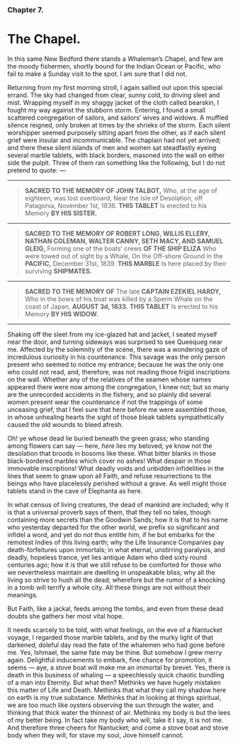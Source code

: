 ### Chapter 7.

# The Chapel.

In this same New Bedford there stands a Whaleman’s Chapel, and few are the
moody fishermen, shortly bound for the Indian Ocean or Pacific, who fail to
make a Sunday visit to the spot. I am sure that I did not.

Returning from my first morning stroll, I again sallied out upon this special
errand. The sky had changed from clear, sunny cold, to driving sleet and mist.
Wrapping myself in my shaggy jacket of the cloth called bearskin, I fought my
way against the stubborn storm. Entering, I found a small scattered
congregation of sailors, and sailors’ wives and widows. A muffled silence
reigned, only broken at times by the shrieks of the storm. Each silent
worshipper seemed purposely sitting apart from the other, as if each silent
grief were insular and incommunicable. The chaplain had not yet arrived; and
there these silent islands of men and women sat steadfastly eyeing several
marble tablets, with black borders, masoned into the wall on either side the
pulpit. Three of them ran something like the following, but I do not pretend to
quote: —

---

> **SACRED TO THE MEMORY OF JOHN TALBOT,** Who, at the age of eighteen, was lost
> overboard, Near the Isle of Desolation, off Patagonia, November 1st, 1836. **THIS
> TABLET** Is erected to his Memory **BY HIS SISTER.**

---

> **SACRED TO THE MEMORY OF ROBERT LONG, WILLIS ELLERY, NATHAN COLEMAN, WALTER
> CANNY, SETH MACY, AND SAMUEL GLEIG,** Forming one of the boats’ crews **OF THE
> SHIP ELIZA** Who were towed out of sight by a Whale, On the Off-shore Ground in
> the **PACIFIC,** December 31st, 1839. **THIS MARBLE** Is here placed by their
> surviving **SHIPMATES.**

---

> **SACRED TO THE MEMORY OF** The late **CAPTAIN EZEKIEL HARDY,** Who in the bows of his
> boat was killed by a Sperm Whale on the coast of Japan, **AUGUST 3d, 1833.** **THIS
> TABLET** Is erected to his Memory **BY HIS WIDOW.**

---

Shaking off the sleet from my ice-glazed hat and jacket, I seated myself near
the door, and turning sideways was surprised to see Queequeg near me. Affected
by the solemnity of the scene, there was a wondering gaze of incredulous
curiosity in his countenance. This savage was the only person present who
seemed to notice my entrance; because he was the only one who could not read,
and, therefore, was not reading those frigid inscriptions on the wall. Whether
any of the relatives of the seamen whose names appeared there were now among
the congregation, I knew not; but so many are the unrecorded accidents in the
fishery, and so plainly did several women present wear the countenance if not
the trappings of some unceasing grief, that I feel sure that here before me
were assembled those, in whose unhealing hearts the sight of those bleak
tablets sympathetically caused the old wounds to bleed afresh.

Oh! ye whose dead lie buried beneath the green grass; who standing among
flowers can say — here, _here_ lies my beloved; ye know not the desolation that
broods in bosoms like these. What bitter blanks in those black-bordered marbles
which cover no ashes! What despair in those immovable inscriptions! What deadly
voids and unbidden infidelities in the lines that seem to gnaw upon all Faith,
and refuse resurrections to the beings who have placelessly perished without a
grave. As well might those tablets stand in the cave of Elephanta as here.

In what census of living creatures, the dead of mankind are included; why it is
that a universal proverb says of them, that they tell no tales, though
containing more secrets than the Goodwin Sands; how it is that to his name who
yesterday departed for the other world, we prefix so significant and infidel a
word, and yet do not thus entitle him, if he but embarks for the remotest
Indies of this living earth; why the Life Insurance Companies pay
death-forfeitures upon immortals; in what eternal, unstirring paralysis, and
deadly, hopeless trance, yet lies antique Adam who died sixty round centuries
ago; how it is that we still refuse to be comforted for those who we
nevertheless maintain are dwelling in unspeakable bliss; why all the living so
strive to hush all the dead; wherefore but the rumor of a knocking in a tomb
will terrify a whole city. All these things are not without their meanings.

But Faith, like a jackal, feeds among the tombs, and even from these dead
doubts she gathers her most vital hope.

It needs scarcely to be told, with what feelings, on the eve of a Nantucket
voyage, I regarded those marble tablets, and by the murky light of that
darkened, doleful day read the fate of the whalemen who had gone before me.
Yes, Ishmael, the same fate may be thine. But somehow I grew merry again.
Delightful inducements to embark, fine chance for promotion, it seems — aye, a
stove boat will make me an immortal by brevet. Yes, there is death in this
business of whaling — a speechlessly quick chaotic bundling of a man into
Eternity. But what then? Methinks we have hugely mistaken this matter of Life
and Death. Methinks that what they call my shadow here on earth is my true
substance. Methinks that in looking at things spiritual, we are too much like
oysters observing the sun through the water, and thinking that thick water the
thinnest of air. Methinks my body is but the lees of my better being. In fact
take my body who will, take it I say, it is not me. And therefore three cheers
for Nantucket; and come a stove boat and stove body when they will, for stave
my soul, Jove himself cannot.

